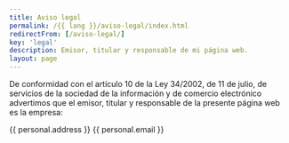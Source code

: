```yaml
---
title: Aviso legal
permalink: /{{ lang }}/aviso-legal/index.html
redirectFrom: [/aviso-legal/]
key: 'legal'
description: Emisor, titular y responsable de mi página web.
layout: page
---
```


De conformidad con el artículo 10 de la Ley 34/2002, de 11 de julio, de servicios de la sociedad de la información y de comercio electrónico advertimos que el emisor, titular y responsable de la presente página web es la empresa:

{{ personal.address }}
{{ personal.email }}